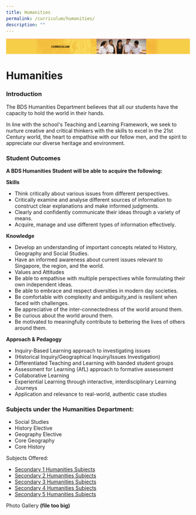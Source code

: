 ```yaml
---
title: Humanities
permalink: /curriculum/humanities/
description: ""
---
```

![](/images/Curriculum.png)

Humanities
==========

### Introduction

The BDS Humanities Department believes that all our students have the capacity to hold the world in their hands.  

In line with the school's Teaching and Learning Framework, we seek to nurture creative and critical thinkers with the skills to excel in the 21st Century world, the heart to empathise with our fellow men, and the spirit to appreciate our diverse heritage and environment.

### Student Outcomes 

**A BDS Humanities Student will be able to acquire the following:**

**Skills**

* Think critically about various issues from different perspectives. 
* Critically examine and analyse different sources of information to construct clear explanations and make informed judgments.      
* Clearly and confidently communicate their ideas through a variety of means.       
* Acquire, manage and use different types of information effectively. 

**Knowledge**

* Develop an understanding of important concepts related to History, Geography and Social Studies. 
* Have an informed awareness about current issues relevant to Singapore, the region, and the world. 
* Values and Attitudes
* Be able to empathise with multiple perspectives while formulating their own independent ideas.
* Be able to embrace and respect diversities in modern day societies. 
* Be comfortable with complexity and ambiguity,and is resilient when faced with challenges. 
* Be appreciative of the inter-connectedness of the world around them. 
* Be curious about the world around them. 
* Be motivated to meaningfully contribute to bettering the lives of others around them.

**Approach & Pedagogy**

* Inquiry-Based Learning approach to investigating issues 
* (Historical Inquiry/Geographical Inquiry/Issues Investigation)       
* Differentiated Teaching and Learning with banded student groups      
* Assessment for Learning (AfL) approach to formative assessment       
* Collaborative Learning       
* Experiential Learning through interactive, interdisciplinary Learning Journeys      
* Application and relevance to real-world, authentic case studies

### Subjects under the Humanities Department:

* Social Studies
* History Elective
* Geography Elective 
* Core Geography
* Core History

Subjects Offered: 
* [Secondary 1 Humanities Subjects](/files/sec%201.pdf)
* [Secondary 2 Humanities Subjects](/files/Secondary%202%20Humanities%20Subjects.pdf)
* [Secondary 3 Humanities Subjects](/files/Secondary%203%20Humanities%20Subjects.pdf)
* [Secondary 4 Humanities Subjects](/files/Secondary%204%20Humanities%20Subjects.pdf)
* [Secondary 5 Humanities Subjects](/files/Secondary%205%20Humanities%20Subjects.pdf)


Photo Gallery **(file too big)**